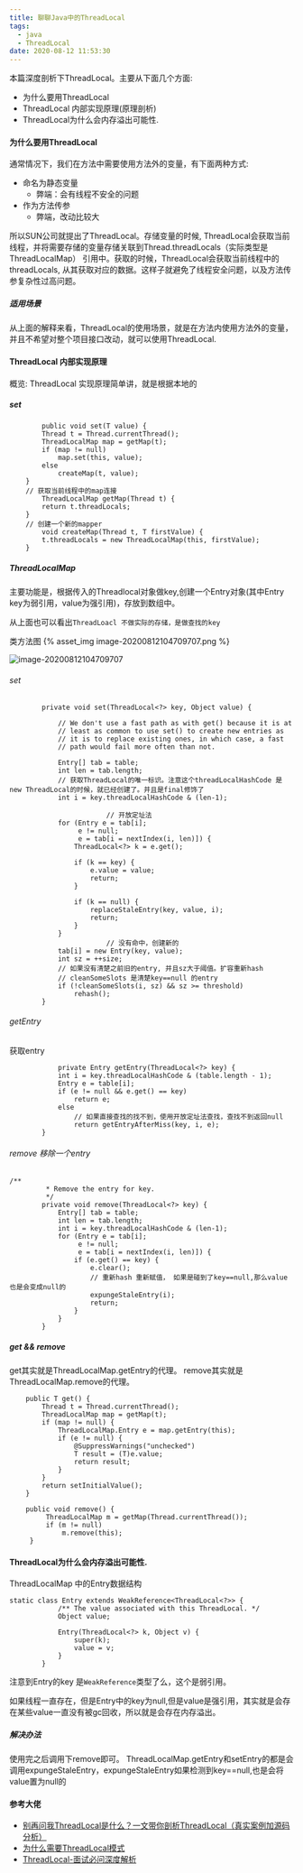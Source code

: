 ```yaml
---
title: 聊聊Java中的ThreadLocal
tags:
  - java
  - ThreadLocal
date: 2020-08-12 11:53:30
---
```



本篇深度剖析下ThreadLocal。主要从下面几个方面:
- 为什么要用ThreadLocal
- ThreadLocal 内部实现原理(原理剖析)
- ThreadLocal为什么会内存溢出可能性.

<!-- more -->

#### 为什么要用ThreadLocal
通常情况下，我们在方法中需要使用方法外的变量，有下面两种方式:
- 命名为静态变量
	- 弊端：会有线程不安全的问题 
- 作为方法传参
	- 弊端，改动比较大

所以SUN公司就提出了ThreadLocal。存储变量的时候, ThreadLocal会获取当前线程，并将需要存储的变量存储关联到Thread.threadLocals（实际类型是ThreadLocalMap） 引用中。获取的时候，ThreadLocal会获取当前线程中的threadLocals, 从其获取对应的数据。这样子就避免了线程安全问题，以及方法传参复杂性过高问题。


##### 适用场景
从上面的解释来看，ThreadLocal的使用场景，就是在方法内使用方法外的变量，并且不希望对整个项目接口改动，就可以使用ThreadLocal.

#### ThreadLocal 内部实现原理

概览: ThreadLocal 实现原理简单讲，就是根据本地的

##### set
```
		public void set(T value) {
        Thread t = Thread.currentThread();
        ThreadLocalMap map = getMap(t);
        if (map != null)
            map.set(this, value);
        else
            createMap(t, value);
    }
    // 获取当前线程中的map连接
		ThreadLocalMap getMap(Thread t) {
        return t.threadLocals;
    }
    // 创建一个新的mapper
		void createMap(Thread t, T firstValue) {
        t.threadLocals = new ThreadLocalMap(this, firstValue);
    }
```

##### ThreadLocalMap
主要功能是，根据传入的Threadlocal对象做key,创建一个Entry对象(其中Entry key为弱引用，value为强引用)，存放到数组中。 

从上面也可以看出`ThreadLoacl 不做实际的存储，是做查找的key`

类方法图
{% asset_img image-20200812104709707.png %}

![image-20200812104709707](ThreadLocal/image-20200812104709707.png)

###### set
```
        private void set(ThreadLocal<?> key, Object value) {

            // We don't use a fast path as with get() because it is at
            // least as common to use set() to create new entries as
            // it is to replace existing ones, in which case, a fast
            // path would fail more often than not.

            Entry[] tab = table;
            int len = tab.length;
            // 获取ThreadLocal的唯一标识。注意这个threadLocalHashCode 是new ThreadLocal的时候，就已经创建了。并且是final修饰了
            int i = key.threadLocalHashCode & (len-1);

						// 开放定址法
            for (Entry e = tab[i];
                 e != null;
                 e = tab[i = nextIndex(i, len)]) {
                ThreadLocal<?> k = e.get();

                if (k == key) {
                    e.value = value;
                    return;
                }

                if (k == null) {
                    replaceStaleEntry(key, value, i);
                    return;
                }
            }
						// 没有命中，创建新的
            tab[i] = new Entry(key, value);
            int sz = ++size;
            // 如果没有清楚之前旧的entry, 并且sz大于阈值。扩容重新hash
            // cleanSomeSlots 是清楚key==null 的entry
            if (!cleanSomeSlots(i, sz) && sz >= threshold)
                rehash();
        }
```

######  getEntry
获取entry
```
			private Entry getEntry(ThreadLocal<?> key) {
            int i = key.threadLocalHashCode & (table.length - 1);
            Entry e = table[i];
            if (e != null && e.get() == key)
                return e;
            else
            	// 如果直接查找的找不到，使用开放定址法查找，查找不到返回null
                return getEntryAfterMiss(key, i, e);
        }
```
###### remove 移除一个entry
```
/**
         * Remove the entry for key.
         */
        private void remove(ThreadLocal<?> key) {
            Entry[] tab = table;
            int len = tab.length;
            int i = key.threadLocalHashCode & (len-1);
            for (Entry e = tab[i];
                 e != null;
                 e = tab[i = nextIndex(i, len)]) {
                if (e.get() == key) {
                    e.clear();
                    // 重新hash 重新赋值， 如果是碰到了key==null,那么value也是会变成null的
                    expungeStaleEntry(i);
                    return;
                }
            }
        }
```


#####  get && remove
get其实就是ThreadLocalMap.getEntry的代理。
remove其实就是ThreadLocalMap.remove的代理。

```
    public T get() {
        Thread t = Thread.currentThread();
        ThreadLocalMap map = getMap(t);
        if (map != null) {
            ThreadLocalMap.Entry e = map.getEntry(this);
            if (e != null) {
                @SuppressWarnings("unchecked")
                T result = (T)e.value;
                return result;
            }
        }
        return setInitialValue();
    }
    
    public void remove() {
         ThreadLocalMap m = getMap(Thread.currentThread());
         if (m != null)
             m.remove(this);
     }
```

#### ThreadLocal为什么会内存溢出可能性.
ThreadLocalMap 中的Entry数据结构
```
static class Entry extends WeakReference<ThreadLocal<?>> {
            /** The value associated with this ThreadLocal. */
            Object value;

            Entry(ThreadLocal<?> k, Object v) {
                super(k);
                value = v;
            }
        }
```

注意到Entry的key 是`WeakReference`类型了么，这个是弱引用。

如果线程一直存在，但是Entry中的key为null,但是value是强引用，其实就是会存在某些value一直没有被gc回收，所以就是会存在内存溢出。

##### 解决办法
使用完之后调用下remove即可。 ThreadLocalMap.getEntry和setEntry的都是会调用expungeStaleEntry，expungeStaleEntry如果检测到key==null,也是会将value置为null的


#### 参考大佬
- [别再问我ThreadLocal是什么？一文带你剖析ThreadLocal（真实案例加源码分析）](https://zhuanlan.zhihu.com/p/97738047)
- [为什么需要ThreadLocal模式](https://blog.csdn.net/zhangzeyuaaa/article/details/43564471)
- [ThreadLocal-面试必问深度解析](https://www.jianshu.com/p/98b68c97df9b)



